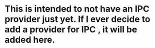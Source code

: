 # This is intended to not have an IPC provider just yet. If I ever decide to add a provider for IPC , it will be added here.
